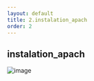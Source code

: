 ```yaml
---
layout: default
title: 2.instalation_apach
order: 2
---
```

<!--  -->

## instalation_apach 

![image]({{site.baseurl}}/images/introduction.png)
